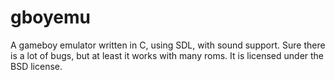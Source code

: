 gboyemu
=======

A gameboy emulator written in C, using SDL, with sound support.
Sure there is a lot of bugs, but at least it works with many roms.
It is licensed under the BSD license.
